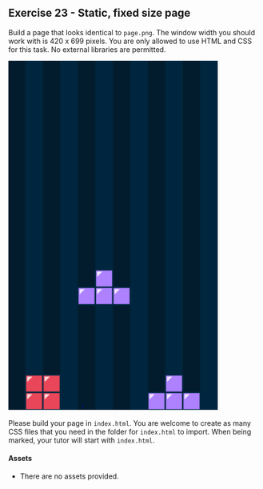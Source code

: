 ## Exercise 23 - Static, fixed size page

Build a page that looks identical to `page.png`. The window width you should work with is 420 x 699 pixels. You are only allowed to use HTML and CSS for this task. No external libraries are permitted.

![](./page.png)

Please build your page in `index.html`. You are welcome to create as many CSS files that you need in the folder for `index.html` to import. When being marked, your tutor will start with `index.html`.

#### Assets
* There are no assets provided.
